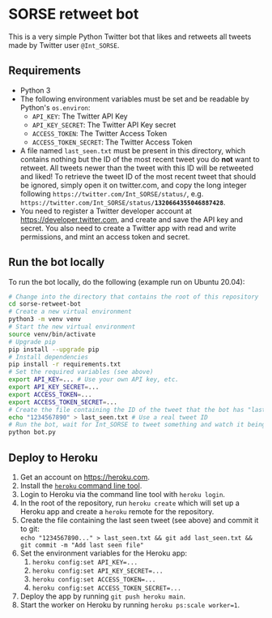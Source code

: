 # SORSE retweet bot

This is a very simple Python Twitter bot that likes and retweets all tweets made by Twitter user `@Int_SORSE`.

## Requirements

- Python 3
- The following environment variables must be set and be readable by Python's `os.environ`:
  - `API_KEY`: The Twitter API Key
  - `API_KEY_SECRET`: The Twitter API Key secret
  - `ACCESS_TOKEN`: The Twitter Access Token
  - `ACCESS_TOKEN_SECRET`: The Twitter Access Token 
- A file named `last_seen.txt` must be present in this directory, which contains nothing but the ID of the most recent tweet you do **not** want to retweet. All tweets newer than the tweet with this ID will be retweeted and liked! To retrieve the tweet ID of the most recent tweet that should be ignored, simply open it on twitter.com, and copy the long integer following `https://twitter.com/Int_SORSE/status/`, e.g. `https://twitter.com/Int_SORSE/status/`**`1320664355046887428`**.
- You need to register a Twitter developer account at <https://developer.twitter.com>, and create and save the API key and secret. You also need to create a Twitter app with read and write permissions, and mint an access token and secret.

## Run the bot locally

To run the bot locally, do the following (example run on Ubuntu 20.04):

```bash
# Change into the directory that contains the root of this repository
cd sorse-retweet-bot
# Create a new virtual environment
python3 -m venv venv
# Start the new virtual environment
source venv/bin/activate
# Upgrade pip
pip install --upgrade pip
# Install dependencies
pip install -r requirements.txt
# Set the required variables (see above)
export API_KEY=... # Use your own API key, etc.
export API_KEY_SECRET=...
export ACCESS_TOKEN=...
export ACCESS_TOKEN_SECRET=...
# Create the file containing the ID of the tweet that the bot has "last seen"
echo "1234567890" > last_seen.txt # Use a real tweet ID
# Run the bot, wait for Int_SORSE to tweet something and watch it being retweeted and liked by your account
python bot.py
```

## Deploy to Heroku

1. Get an account on <https://heroku.com>.
2. Install the [`heroku` command line tool](https://devcenter.heroku.com/articles/heroku-cli#download-and-install).
3. Login to Heroku via the command line tool with `heroku login`.
4. In the root of the repository, run `heroku create` which will set up a Heroku app and create a `heroku` remote for the repository.
5. Create the file containing the last seen tweet (see above) and commit it to git:  
   `echo "1234567890..." > last_seen.txt && git add last_seen.txt && git commit -m "Add last seen file"`
6. Set the environment variables for the Heroku app:
   1. `heroku config:set API_KEY=...`
   2. `heroku config:set API_KEY_SECRET=...`
   3. `heroku config:set ACCESS_TOKEN=...`
   4. `heroku config:set ACCESS_TOKEN_SECRET=...`
7. Deploy the app by running `git push heroku main`.
8. Start the worker on Heroku by running `heroku ps:scale worker=1`.